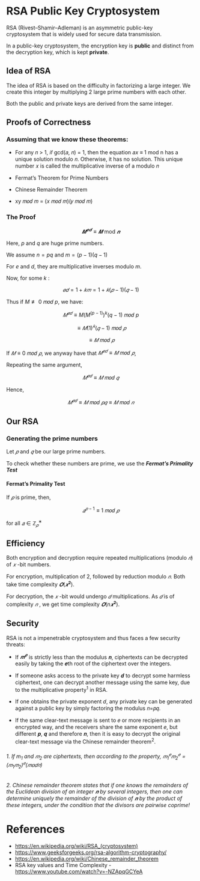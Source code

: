# RSA Public Key Cryptosystem

RSA (Rivest–Shamir–Adleman) is an asymmetric public-key cryptosystem that is widely used for secure data transmission.

In a public-key cryptosystem, the encryption key is **public** and distinct from the decryption key, which is kept **private**. 

## Idea of RSA

The idea of RSA is based on the difficulty in factorizing a large integer. We create this integer by multiplying 2 large prime numbers with each other.

Both the public and private keys are derived from the same integer.

## Proofs of Correctness

### Assuming that we know these theorems:

- For any 𝑛 > 1, 𝑖𝑓 gcd⁡(𝑎, 𝑛) = 1, then the equation 𝑎𝑥 ≡ 1 mod n has a unique solution modulo 𝑛. Otherwise, it has no solution. This unique number 𝑥 is called the multiplicative inverse of a modulo 𝑛

- Fermat’s Theorem for Prime Numbers

- Chinese Remainder Theorem

- xy 𝑚𝑜𝑑 𝑚 = (𝑥 𝑚𝑜𝑑 𝑚)(𝑦 𝑚𝑜𝑑 𝑚)

### The Proof
$$𝑴^{𝒆𝒅} \equiv 𝑴 \textrm{ mod } 𝒏$$

Here, $p$ and $q$ are huge prime numbers. 

We assume  $n = pq$ and $m = (p − 1)(q − 1)$

For $e$ and $d$, they are multiplicative inverses modulo $m$.

Now, for some $k$ :

$$𝑒𝑑 = 1 + 𝑘𝑚 = 1 + 𝑘(𝑝 − 1)(𝑞 − 1)$$

Thus if $M \not\equiv 0 \text{ 𝑚𝑜𝑑 } p$, we have:


$$𝑀^{𝑒𝑑}   ≡ M(M^(p−1))^k(q−1) \text{ 𝑚𝑜𝑑 }  p$$ 

 $$\equiv 𝑀(1)^𝑘(𝑞−1) \text{ 𝑚𝑜𝑑 }  𝑝$$
 
 $$ \equiv 𝑀 \text{ 𝑚𝑜𝑑 } 𝑝      $$           

If $𝑀 \equiv 0 \text{ 𝑚𝑜𝑑 } 𝑝$,
we anyway have that $𝑀^{𝑒𝑑}≡ 𝑀 \text{ 𝑚𝑜𝑑 } 𝑝$,

Repeating the same argument,

$$𝑀^{𝑒𝑑} \equiv 𝑀 \text{ 𝑚𝑜𝑑 } 𝑞$$

Hence,

$$𝑀^{𝑒𝑑} \equiv 𝑀 \text{ 𝑚𝑜𝑑 } 𝑝𝑞 \equiv 𝑀 \text{ 𝑚𝑜𝑑 } 𝑛$$

## Our RSA

### Generating the prime numbers

Let 
$𝑝$
and 
$𝑞$ 
be our large prime numbers.

To check whether these numbers are prime, we use the ***Fermat’s Primality Test***

#### Fermat’s Primality Test

If $𝑝$
is prime, then,


$$𝑎^{𝑝−1} \equiv 1 \text{ 𝑚𝑜𝑑 } 𝑝$$


for all 
$𝑎 \in \mathbb{Z}_𝑝^{∗}$

## Efficiency

Both encryption and decryption require repeated multiplications (modulo $𝑛$) 
of $𝑥$
-bit numbers.

For encryption, multiplication of 2, followed by reduction modulo
$𝑛$. Both take time complexity $𝜪(𝒙^𝟐)$.

For decryption, the $𝑥$
-bit would undergo $𝑑$
multiplications. As $𝑑$
is of complexity $𝑛$
, we get time complexity $𝜪(n𝒙^𝟐 )$.

## Security

RSA is not a impenetrable cryptosystem and thus faces a few security threats:

- If $𝒎^𝒆$ is strictly less than the modulus 𝒏, ciphertexts can be decrypted easily by taking the 𝒆th root of the ciphertext over the integers.

- If someone asks access to the private key 𝒅 to decrypt some harmless ciphertext, one can decrypt another message using the same key, due to the multiplicative property$^1$ in RSA.

- If one obtains the private exponent 𝑑, any private key can be generated against a public key by simply factoring the modulus 𝑛=𝑝𝑞.

- If the same clear-text message is sent to 𝑒 or more recipients in an encrypted way, and the receivers share the same exponent 𝑒, but different 𝒑,  𝒒 and therefore 𝒏, then it is easy to decrypt the original clear-text message via the Chinese remainder theorem$^2$.


###### 1. $\text{If } m_1 \text{ and }  𝑚_2  \text{ are ciphertexts, then according to the property, }𝑚_1^𝑒 𝑚_2^𝑒 = (𝑚_1 𝑚_2 )^𝑒 (𝑚𝑜𝑑 𝑛)$
###### 2. Chinese remainder theorem states that if one knows the remainders of the Euclidean division of an integer 𝒏 by several integers, then one can determine uniquely the remainder of the division of 𝒏 by the product of these integers, under the condition that the divisors are pairwise coprime!

# References

- https://en.wikipedia.org/wiki/RSA_(cryptosystem)
- https://www.geeksforgeeks.org/rsa-algorithm-cryptography/
- https://en.wikipedia.org/wiki/Chinese_remainder_theorem
- RSA key values and Time Complexity - https://www.youtube.com/watch?v=-NZApqGCYeA


